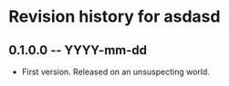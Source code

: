 # Revision history for asdasd

## 0.1.0.0 -- YYYY-mm-dd

* First version. Released on an unsuspecting world.
